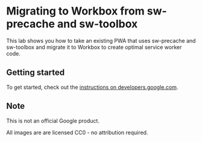 # Migrating to Workbox from sw-precache and sw-toolbox

This lab shows you how to take an existing PWA that uses sw-precache and
sw-toolbox and migrate it to Workbox to create optimal service worker code.

## Getting started
To get started, check out the [instructions on developers.google.com](https://developers.google.com/web/ilt/pwa/lab-migrating-to-workbox-from-sw-precache-and-sw-toolbox).

## Note

This is not an official Google product.

All images are are licensed CC0 - no attribution required.

